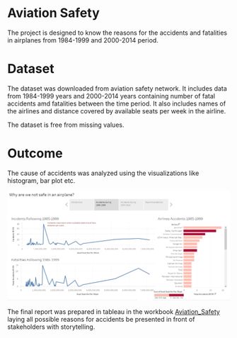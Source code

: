 # Aviation Safety

The project is designed to know the reasons for the accidents and fatalities in airplanes from 1984-1999 and 2000-2014 period.

# Dataset

The dataset was downloaded from aviation safety network. It includes data from 1984-1999 years and 2000-2014 years containing number of fatal accidents amd fatalities between the time period. It also includes names of the airlines and distance covered by available seats per week in the airline.

The dataset is free from missing values.

# Outcome

The cause of accidents was analyzed using the visualizations like histogram, bar plot etc. 

![Report_picture](https://github.com/dA505819/Aviation-Safety/blob/master/Story.PNG)

The final report was prepared in tableau in the workbook [Aviation_Safety](https://public.tableau.com/profile/dhruv.aggarwal8198#!/vizhome/AviationSafety/Story1) laying all possible reasons for accidents be presented in front of stakeholders with storytelling.


